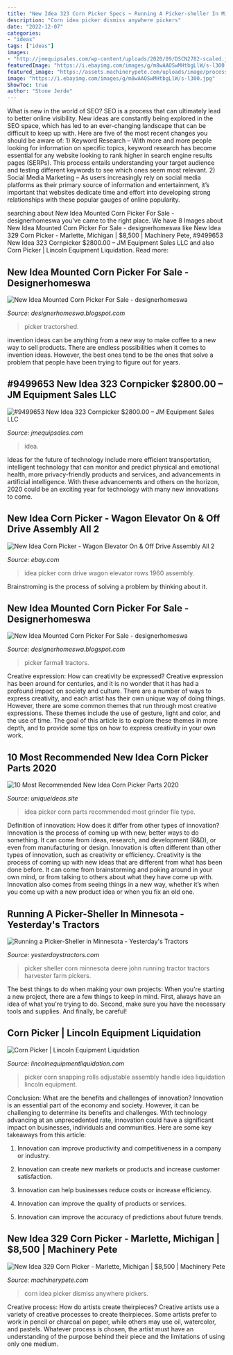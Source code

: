 ```yaml
---
title: "New Idea 323 Corn Picker Specs ~ Running A Picker-sheller In Minnesota"
description: "Corn idea picker dismiss anywhere pickers"
date: "2022-12-07"
categories:
- "ideas"
tags: ["ideas"]
images:
- "http://jmequipsales.com/wp-content/uploads/2020/09/DSCN2782-scaled.jpg"
featuredImage: "https://i.ebayimg.com/images/g/m8wAAOSwMHtbgLlW/s-l300.jpg"
featured_image: "https://assets.machinerypete.com/uploads/image/processed_image/4434877/img.axd"
image: "https://i.ebayimg.com/images/g/m8wAAOSwMHtbgLlW/s-l300.jpg"
ShowToc: true
author: "Stone Jerde"
---
```



What is new in the world of SEO?
SEO is a process that can ultimately lead to better online visibility. New ideas are constantly being explored in the SEO space, which has led to an ever-changing landscape that can be difficult to keep up with. Here are five of the most recent changes you should be aware of: 1) Keyword Research – With more and more people looking for information on specific topics, keyword research has become essential for any website looking to rank higher in search engine results pages (SERPs). This process entails understanding your target audience and testing different keywords to see which ones seem most relevant. 2) Social Media Marketing – As users increasingly rely on social media platforms as their primary source of information and entertainment, it’s important that websites dedicate time and effort into developing strong relationships with these popular gauges of online popularity.

	

		
searching about New Idea Mounted Corn Picker For Sale - designerhomeswa you've came to the right place. We have 8 Images about New Idea Mounted Corn Picker For Sale - designerhomeswa like New Idea 329 Corn Picker - Marlette, Michigan | $8,500 | Machinery Pete, #9499653 New Idea 323 Cornpicker $2800.00 – JM Equipment Sales LLC and also Corn Picker | Lincoln Equipment Liquidation. Read more:
		
    
## New Idea Mounted Corn Picker For Sale - Designerhomeswa

<img loading=lazy src="http://www.tractorshed.com/gallery/uptest/a81215.jpg" onerror="this.onerror=null;this.src='https://tse1.mm.bing.net/th?id=OIP.W1G5drPEkw1z2bFTQmaFSwHaFj&amp;pid=15.1';" alt="New Idea Mounted Corn Picker For Sale - designerhomeswa">

_Source: designerhomeswa.blogspot.com_

>picker tractorshed. 

	

invention ideas can be anything from a new way to make coffee to a new way to sell products. There are endless possibilities when it comes to invention ideas. However, the best ones tend to be the ones that solve a problem that people have been trying to figure out for years.

    
## #9499653 New Idea 323 Cornpicker $2800.00 – JM Equipment Sales LLC

<img loading=lazy src="http://jmequipsales.com/wp-content/uploads/2020/09/DSCN2782-scaled.jpg" onerror="this.onerror=null;this.src='https://tse4.mm.bing.net/th?id=OIP.Ak3C4eYeiSmeJPB1X4t7EQHaFj&amp;pid=15.1';" alt="#9499653 New Idea 323 Cornpicker $2800.00 – JM Equipment Sales LLC">

_Source: jmequipsales.com_

>idea. 

	

Ideas for the future of technology include more efficient transportation, intelligent technology that can monitor and predict physical and emotional health, more privacy-friendly products and services, and advancements in artificial intelligence. With these advancements and others on the horizon, 2020 could be an exciting year for technology with many new innovations to come.

    
## New Idea Corn Picker - Wagon Elevator On &amp; Off Drive Assembly All 2

<img loading=lazy src="https://i.ebayimg.com/images/g/m8wAAOSwMHtbgLlW/s-l300.jpg" onerror="this.onerror=null;this.src='https://tse1.mm.bing.net/th?id=OIP.ET7bF8E3WHco63Xni0IEEgAAAA&amp;pid=15.1';" alt="New Idea Corn Picker - Wagon Elevator On &amp; Off Drive Assembly All 2">

_Source: ebay.com_

>idea picker corn drive wagon elevator rows 1960 assembly. 

	

Brainstroming is the process of solving a problem by thinking about it.

    
## New Idea Mounted Corn Picker For Sale - Designerhomeswa

<img loading=lazy src="https://i.pinimg.com/originals/b6/1a/c7/b61ac7561c85f2c05e5e8c949546a0bd.jpg" onerror="this.onerror=null;this.src='https://tse2.mm.bing.net/th?id=OIP.SQp8mGkhXNUG-1W0gdgKegHaDl&amp;pid=15.1';" alt="New Idea Mounted Corn Picker For Sale - designerhomeswa">

_Source: designerhomeswa.blogspot.com_

>picker farmall tractors. 

	

Creative expression: How can creativity be expressed?
Creative expression has been around for centuries, and it is no wonder that it has had a profound impact on society and culture. There are a number of ways to express creativity, and each artist has their own unique way of doing things. However, there are some common themes that run through most creative expressions. These themes include the use of gesture, light and color, and the use of time. The goal of this article is to explore these themes in more depth, and to provide some tips on how to express creativity in your own work.

    
## 10 Most Recommended New Idea Corn Picker Parts 2020

<img loading=lazy src="https://www.uniqueideas.site/wp-content/uploads/new-idea-318-grinder-on-324-picker-youtube.jpg" onerror="this.onerror=null;this.src='https://tse1.mm.bing.net/th?id=OIP.WdTwkECvAf9Ngg1WFzgmZgHaEK&amp;pid=15.1';" alt="10 Most Recommended New Idea Corn Picker Parts 2020">

_Source: uniqueideas.site_

>idea picker corn parts recommended most grinder file type. 

	

Definition of innovation: How does it differ from other types of innovation?
Innovation is the process of coming up with new, better ways to do something. It can come from ideas, research, and development (R&D), or even from manufacturing or design. Innovation is often different than other types of innovation, such as creativity or efficiency.
Creativity is the process of coming up with new ideas that are different from what has been done before. It can come from brainstorming and poking around in your own mind, or from talking to others about what they have come up with. Innovation also comes from seeing things in a new way, whether it’s when you come up with a new product idea or when you fix an old one.

    
## Running A Picker-Sheller In Minnesota - Yesterday&#039;s Tractors

<img loading=lazy src="http://www.tractorshed.com/gallery/uptest/a8140.jpg" onerror="this.onerror=null;this.src='https://tse3.mm.bing.net/th?id=OIP.yl-29VfnU7N0bf6Xqpwy_gHaE7&amp;pid=15.1';" alt="Running a Picker-Sheller in Minnesota - Yesterday&#039;s Tractors">

_Source: yesterdaystractors.com_

>picker sheller corn minnesota deere john running tractor tractors harvester farm pickers. 

	

The best things to do when making your own projects:
When you're starting a new project, there are a few things to keep in mind. First, always have an idea of what you're trying to do. Second, make sure you have the necessary tools and supplies. And finally, be careful!

    
## Corn Picker | Lincoln Equipment Liquidation

<img loading=lazy src="https://lincolnequipmentliquidation.com/img/00/s/MTIwMFgxNjAw/z/zdEAAOSwdzZeM6pR/$_1.JPG" onerror="this.onerror=null;this.src='https://tse4.mm.bing.net/th?id=OIP.XtAxptyzZmBl5FYfIqfZfAAAAA&amp;pid=15.1';" alt="Corn Picker | Lincoln Equipment Liquidation">

_Source: lincolnequipmentliquidation.com_

>picker corn snapping rolls adjustable assembly handle idea liquidation lincoln equipment. 

	

Conclusion: What are the benefits and challenges of innovation?
Innovation is an essential part of the economy and society. However, it can be challenging to determine its benefits and challenges. With technology advancing at an unprecedented rate, innovation could have a significant impact on businesses, individuals and communities. Here are some key takeaways from this article:
1. Innovation can improve productivity and competitiveness in a company or industry.

2. Innovation can create new markets or products and increase customer satisfaction.

3. Innovation can help businesses reduce costs or increase efficiency.

4. Innovation can improve the quality of products or services.

5. Innovation can improve the accuracy of predictions about future trends.

    
## New Idea 329 Corn Picker - Marlette, Michigan | $8,500 | Machinery Pete

<img loading=lazy src="https://assets.machinerypete.com/uploads/image/processed_image/4434877/img.axd" onerror="this.onerror=null;this.src='https://tse3.mm.bing.net/th?id=OIP.twRrl_AQoNB_xADynIIPUwHaFj&amp;pid=15.1';" alt="New Idea 329 Corn Picker - Marlette, Michigan | $8,500 | Machinery Pete">

_Source: machinerypete.com_

>corn idea picker dismiss anywhere pickers. 

	

Creative process: How do artists create theirpieces?
Creative artists use a variety of creative processes to create theirpieces. Some artists prefer to work in pencil or charcoal on paper, while others may use oil, watercolor, and pastels. Whatever process is chosen, the artist must have an understanding of the purpose behind their piece and the limitations of using only one medium.


